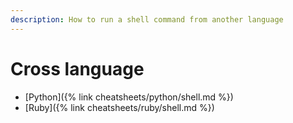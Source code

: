 ```yaml
---
description: How to run a shell command from another language
---
```

# Cross language

- [Python]({% link cheatsheets/python/shell.md %})
- [Ruby]({% link cheatsheets/ruby/shell.md %})
